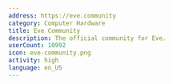 ```yaml
---
address: https://eve.community
category: Computer Hardware
title: Eve Community
description: The official community for Eve.
userCount: 10992
icon: eve-community.png
activity: high
language: en_US
---
```


